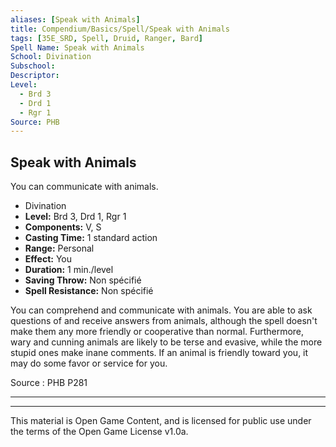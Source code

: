 ```yaml
---
aliases: [Speak with Animals]
title: Compendium/Basics/Spell/Speak with Animals
tags: [35E_SRD, Spell, Druid, Ranger, Bard]
Spell Name: Speak with Animals
School: Divination
Subschool: 
Descriptor: 
Level:
  - Brd 3
  - Drd 1
  - Rgr 1
Source: PHB
---
```



## Speak with Animals

You can communicate with animals.

*   Divination
*   **Level:** Brd 3, Drd 1, Rgr 1
*   **Components:** V, S
*   **Casting Time:** 1 standard action
*   **Range:** Personal
*   **Effect:** You
*   **Duration:** 1 min./level
*   **Saving Throw:** Non spécifié
*   **Spell Resistance:** Non spécifié

<p>You can comprehend and communicate with animals. You are able to ask questions of and receive answers from animals, although the spell doesn't make them any more friendly or cooperative than normal. Furthermore, wary and cunning animals are likely to be terse and evasive, while the more stupid ones make inane comments. If an animal is friendly toward you, it may do some favor or service for you.</p>

Source : PHB P281

---

---

This material is Open Game Content, and is licensed for public use under
the terms of the Open Game License v1.0a.
